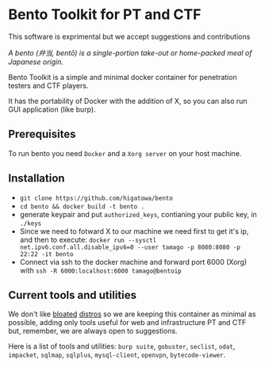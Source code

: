 # Bento Toolkit for PT and CTF

This software is exprimental but we accept suggestions and contributions

_A bento (弁当, bentō) is a single-portion take-out or home-packed meal of Japanese origin._

Bento Toolkit is a simple and minimal docker container for penetration testers and CTF players.

It has the portability of Docker with the addition of X, so you can also run GUI application (like burp).

## Prerequisites
To run bento you need `Docker`  and a `Xorg server` on your host machine.

## Installation
- `git clone https://github.com/higatowa/bento`
- `cd bento && docker build -t bento .`
- generate keypair and put `authorized_keys`, contianing your public key, in `./keys`
- Since we need to fotward X to our machine we need first to get it's ip, and then to execute:
`docker run --sysctl net.ipv6.conf.all.disable_ipv6=0 --user tamago -p 8080:8080 -p 22:22 -it bento`
- Connect via ssh to the docker machine and forward port 6000 (Xorg) with `ssh -R 6000:localhost:6000 tamago@bentoip`
## Current tools and utilities

We don't like [bloated](https://www.kali.org/) [distros](https://www.parrotsec.org/) so we are keeping this container as minimal as possible, adding only tools useful for web and infrastructure PT and CTF but, remember, we are always open to suggestions.

Here is a list of tools and utilities:
`burp suite`, `gobuster`, `seclist`, `odat`, `impacket`, `sqlmap`, `sqlplus`, `mysql-client`, `openvpn`, `bytecode-viewer`. 